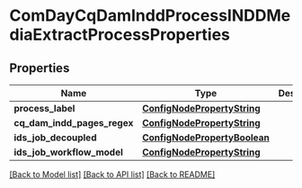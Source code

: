 # ComDayCqDamInddProcessINDDMediaExtractProcessProperties

## Properties
Name | Type | Description | Notes
------------ | ------------- | ------------- | -------------
**process_label** | [**ConfigNodePropertyString**](ConfigNodePropertyString.md) |  | [optional] 
**cq_dam_indd_pages_regex** | [**ConfigNodePropertyString**](ConfigNodePropertyString.md) |  | [optional] 
**ids_job_decoupled** | [**ConfigNodePropertyBoolean**](ConfigNodePropertyBoolean.md) |  | [optional] 
**ids_job_workflow_model** | [**ConfigNodePropertyString**](ConfigNodePropertyString.md) |  | [optional] 

[[Back to Model list]](../README.md#documentation-for-models) [[Back to API list]](../README.md#documentation-for-api-endpoints) [[Back to README]](../README.md)


